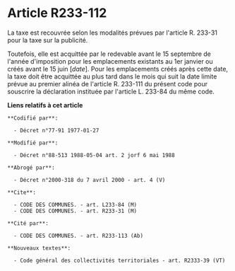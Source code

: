 # Article R233-112

La taxe est recouvrée selon les modalités prévues par l'article R. 233-31 pour la taxe sur la publicité.

Toutefois, elle est acquittée par le redevable avant le 15 septembre de l'année d'imposition pour les emplacements existants
au 1er janvier ou créés avant le 15 juin [*date*]. Pour les emplacements créés après cette date, la taxe doit être acquittée
au plus tard dans le mois qui suit la date limite prévue au premier alinéa de l'article R. 233-111 du présent code pour
souscrire la déclaration instituée par l'article L. 233-84 du même code.

**Liens relatifs à cet article**

	**Codifié par**:

	  - Décret n°77-91 1977-01-27

	**Modifié par**:

	  - Décret n°88-513 1988-05-04 art. 2 jorf 6 mai 1988

	**Abrogé par**:

	  - Décret n°2000-318 du 7 avril 2000 - art. 4 (V)

	**Cite**:

	  - CODE DES COMMUNES. - art. L233-84 (M)
	  - CODE DES COMMUNES. - art. R233-31 (M)

	**Cité par**:

	  - CODE DES COMMUNES. - art. R233-113 (Ab)

	**Nouveaux textes**:

	  - Code général des collectivités territoriales - art. R2333-39 (VT)
